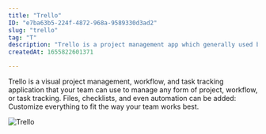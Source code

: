 ```yaml
---
title: "Trello"
ID: "e7ba63b5-224f-4872-968a-9589330d3ad2"
slug: "trello"
tag: "T"
description: "Trello is a project management app which generally used by tech teams. "
createdAt: 1655822601371

---
```

Trello is a visual project management, workflow, and task tracking application that your team can use to manage any form of project, workflow, or task tracking. Files, checklists, and even automation can be added: Customize everything to fit the way your team works best.

![Trello](https://lh6.googleusercontent.com/EGS9Gi8oAKaRK5zWy2H3-MD4yVLdOLvGAaauxLtF9Cy-g8wlwgKj5SoTE---2Vnc-6vAiXISl1rSB180oMqC=w1294-h668)